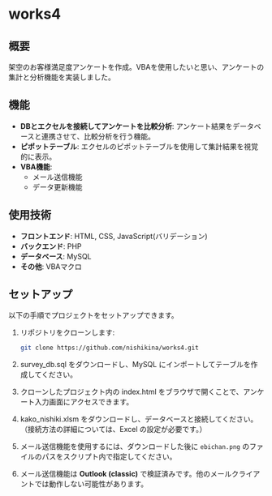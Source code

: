 # works4

## 概要
架空のお客様満足度アンケートを作成。VBAを使用したいと思い、アンケートの集計と分析機能を実装しました。

## 機能
- **DBとエクセルを接続してアンケートを比較分析**: アンケート結果をデータベースと連携させて、比較分析を行う機能。
- **ピポットテーブル**: エクセルのピポットテーブルを使用して集計結果を視覚的に表示。
- **VBA機能**:
  - メール送信機能
  - データ更新機能

## 使用技術
- **フロントエンド**: HTML, CSS, JavaScript(バリデーション)
- **バックエンド**: PHP
- **データベース**: MySQL
- **その他**: VBAマクロ



## セットアップ
以下の手順でプロジェクトをセットアップできます。

1. リポジトリをクローンします:
    ```bash
    git clone https://github.com/nishikina/works4.git
    ```

2. survey_db.sql をダウンロードし、MySQL にインポートしてテーブルを作成してください。

3. クローンしたプロジェクト内の index.html をブラウザで開くことで、アンケート入力画面にアクセスできます。

4. kako_nishiki.xlsm をダウンロードし、データベースと接続してください。
（接続方法の詳細については、Excel の設定が必要です。）

5. メール送信機能を使用するには、ダウンロードした後に `ebichan.png` のファイルのパスをスクリプト内で指定してください。

7. メール送信機能は **Outlook (classic)** で検証済みです。他のメールクライアントでは動作しない可能性があります。
